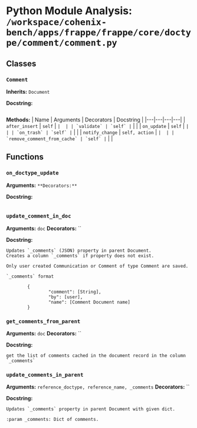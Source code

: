 # Python Module Analysis: `/workspace/cohenix-bench/apps/frappe/frappe/core/doctype/comment/comment.py`

## Classes

### `Comment`
**Inherits:** `Document`


**Docstring:**
```

```

**Methods:**
| Name | Arguments | Decorators | Docstring |
|---|---|---|---|
| `after_insert` | `self` | `` |  |
| `validate` | `self` | `` |  |
| `on_update` | `self` | `` |  |
| `on_trash` | `self` | `` |  |
| `notify_change` | `self, action` | `` |  |
| `remove_comment_from_cache` | `self` | `` |  |





## Functions

### `on_doctype_update`
**Arguments:** ``
**Decorators:** ``

**Docstring:**
```

```
### `update_comment_in_doc`
**Arguments:** `doc`
**Decorators:** ``

**Docstring:**
```
Updates `_comments` (JSON) property in parent Document.
Creates a column `_comments` if property does not exist.

Only user created Communication or Comment of type Comment are saved.

`_comments` format

        {
                "comment": [String],
                "by": [user],
                "name": [Comment Document name]
        }
```
### `get_comments_from_parent`
**Arguments:** `doc`
**Decorators:** ``

**Docstring:**
```
get the list of comments cached in the document record in the column
`_comments`
```
### `update_comments_in_parent`
**Arguments:** `reference_doctype, reference_name, _comments`
**Decorators:** ``

**Docstring:**
```
Updates `_comments` property in parent Document with given dict.

:param _comments: Dict of comments.
```

